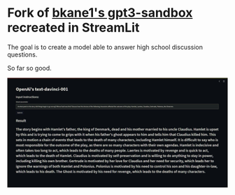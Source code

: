 # Fork of [bkane1's gpt3-sandbox](https://github.com/bkane1/gpt3-sandbox) recreated in StreamLit
The goal is to create a model able to answer high school discussion questions.

So far so good.

<img src="https://github.com/Zayatsoff/gpt3-sandbox/blob/master/images/sc1.JPG" width="800">


